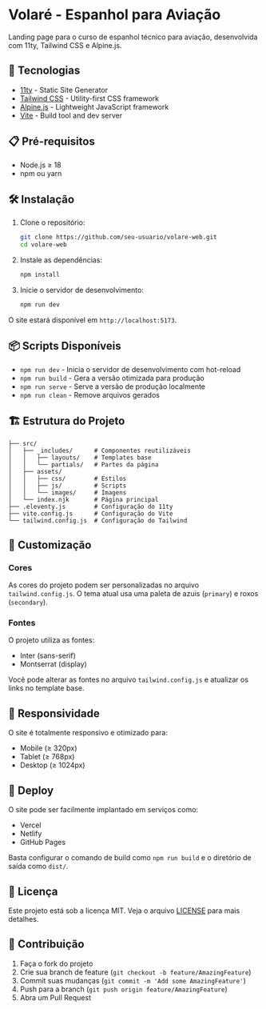 # Volaré - Espanhol para Aviação

Landing page para o curso de espanhol técnico para aviação, desenvolvida com 11ty, Tailwind CSS e Alpine.js.

## 🚀 Tecnologias

- [11ty](https://www.11ty.dev/) - Static Site Generator
- [Tailwind CSS](https://tailwindcss.com/) - Utility-first CSS framework
- [Alpine.js](https://alpinejs.dev/) - Lightweight JavaScript framework
- [Vite](https://vitejs.dev/) - Build tool and dev server

## 📋 Pré-requisitos

- Node.js ≥ 18
- npm ou yarn

## 🛠️ Instalação

1. Clone o repositório:
   ```bash
   git clone https://github.com/seu-usuario/volare-web.git
   cd volare-web
   ```

2. Instale as dependências:
   ```bash
   npm install
   ```

3. Inicie o servidor de desenvolvimento:
   ```bash
   npm run dev
   ```

O site estará disponível em `http://localhost:5173`.

## 📦 Scripts Disponíveis

- `npm run dev` - Inicia o servidor de desenvolvimento com hot-reload
- `npm run build` - Gera a versão otimizada para produção
- `npm run serve` - Serve a versão de produção localmente
- `npm run clean` - Remove arquivos gerados

## 🏗️ Estrutura do Projeto

```
├── src/
│   ├── _includes/      # Componentes reutilizáveis
│   │   ├── layouts/    # Templates base
│   │   └── partials/   # Partes da página
│   ├── assets/
│   │   ├── css/        # Estilos
│   │   ├── js/         # Scripts
│   │   └── images/     # Imagens
│   └── index.njk       # Página principal
├── .eleventy.js        # Configuração do 11ty
├── vite.config.js      # Configuração do Vite
└── tailwind.config.js  # Configuração do Tailwind
```

## 🎨 Customização

### Cores

As cores do projeto podem ser personalizadas no arquivo `tailwind.config.js`. 
O tema atual usa uma paleta de azuis (`primary`) e roxos (`secondary`).

### Fontes

O projeto utiliza as fontes:
- Inter (sans-serif)
- Montserrat (display)

Você pode alterar as fontes no arquivo `tailwind.config.js` e atualizar os links no template base.

## 📱 Responsividade

O site é totalmente responsivo e otimizado para:
- Mobile (≥ 320px)
- Tablet (≥ 768px)
- Desktop (≥ 1024px)

## 🚀 Deploy

O site pode ser facilmente implantado em serviços como:
- Vercel
- Netlify
- GitHub Pages

Basta configurar o comando de build como `npm run build` e o diretório de saída como `dist/`.

## 📄 Licença

Este projeto está sob a licença MIT. Veja o arquivo [LICENSE](LICENSE) para mais detalhes.

## 👥 Contribuição

1. Faça o fork do projeto
2. Crie sua branch de feature (`git checkout -b feature/AmazingFeature`)
3. Commit suas mudanças (`git commit -m 'Add some AmazingFeature'`)
4. Push para a branch (`git push origin feature/AmazingFeature`)
5. Abra um Pull Request
